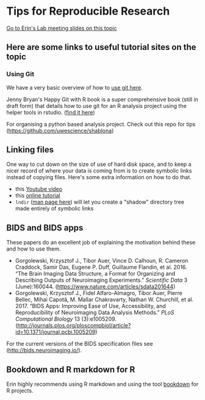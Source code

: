 # Tips for Reproducible Research

[Go to Erin's Lab meeting slides on this topic](https://docs.google.com/presentation/d/1XhfGayWVvSP9IfOl-6UOyYEhznlx286NkwuP1sxTjBU/edit?usp=sharing)

## Here are some links to useful tutorial sites on the topic

### Using Git

We have a very basic overview of how to [use git here](/technical_skills/Using-Git).

Jenny Bryan's Happy Git with R book is a super comprehensive book (still in draft form) that details how to use git for an R analysis project using the helper tools in rstudio. ([find it here](http://happygitwithr.com/))

For organising a python based analysis project. Check out this repo for tips (https://github.com/uwescience/shablona)

## Linking files

One way to cut down on the size of use of hard disk space, and to keep a nicer record of where your data is coming from is to create symbolic links instead of copying files. Here's some extra information on how to do that.

* this [Youtube video](https://www.youtube.com/watch?v=va4CedGgGo8)
* this [online tutorial](https://www.nixtutor.com/freebsd/understanding-symbolic-links/)
* `lndir` ([man page here](https://linux.die.net/man/1/lndir)) will let you create a "shadow" directory tree made entirely of symbolic links

## BIDS and BIDS apps

These papers do an excellent job of explaining the motivation behind these and how to use them.

* Gorgolewski, Krzysztof J., Tibor Auer, Vince D. Calhoun, R. Cameron Craddock, Samir Das, Eugene P. Duff, Guillaume Flandin, et al. 2016. “The Brain Imaging Data Structure, a Format for Organizing and Describing Outputs of Neuroimaging Experiments.” *Scientific Data* 3 (June):160044. (https://www.nature.com/articles/sdata201644)
* Gorgolewski, Krzysztof J., Fidel Alfaro-Almagro, Tibor Auer, Pierre Bellec, Mihai Capotă, M. Mallar Chakravarty, Nathan W. Churchill, et al. 2017. “BIDS Apps: Improving Ease of Use, Accessibility, and Reproducibility of Neuroimaging Data Analysis Methods.” *PLoS Computational Biology* 13 (3):e1005209.(http://journals.plos.org/ploscompbiol/article?id=10.1371/journal.pcbi.1005209)

For the current versions of the BIDS specification files see (http://bids.neuroimaging.io/).

## Bookdown and R markdown for R

Erin highly recommends using R markdown and using the tool [bookdown](https://bookdown.org/yihui/bookdown/) for R projects.

